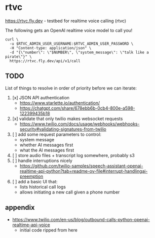 # rtvc

https://rtvc.fly.dev - testbed for realtime voice calling (rtvc)

The following gets an OpenAI realtime voice model to call you!

```shell
curl \
  -u $RTVC_ADMIN_USER_USERNAME:$RTVC_ADMIN_USER_PASSWORD \
  -H "Content-type: application/json" \
  -d "{\"number\": \"$NUMBER\", \"system_message\": \"talk like a pirate\"}" \
  https://rtvc.fly.dev/api/v1/call
```

## TODO

List of things to resolve in order of priority before we can iterate:

1. [x] JSON API authentication
    * https://www.starlette.io/authentication/
    * https://chatgpt.com/share/678ebb6b-0cb4-800e-a598-122399435b18
1. [x] validate that only twilio makes websocket requests
    * https://www.twilio.com/docs/usage/webhooks/webhooks-security#validating-signatures-from-twilio
1. [ ] add some request parameters to control:
    * system message
    * whether AI messages first
    * what the AI messages first
1. [ ] store audio files + transcript log somewhere, probably s3
1. [ ] handle interruptions nicely
    * https://github.com/twilio-samples/speech-assistant-openai-realtime-api-python?tab=readme-ov-file#interrupt-handlingai-preemption
1. [ ] add a basic UI that:
    * lists historical call logs
    * allows initiating a new call given a phone number

## appendix

* https://www.twilio.com/en-us/blog/outbound-calls-python-openai-realtime-api-voice
    * initial code ripped from here
